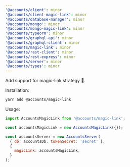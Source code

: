 ```yaml
---
'@accounts/client': minor
'@accounts/client-magic-link': minor
'@accounts/database-manager': minor
'@accounts/mongo': minor
'@accounts/mongo-magic-link': minor
'@accounts/typeorm': minor
'@accounts/graphql-api': minor
'@accounts/graphql-client': minor
'@accounts/magic-link': minor
'@accounts/rest-client': minor
'@accounts/rest-express': minor
'@accounts/server': minor
'@accounts/types': minor
---
```


Add support for magic-link strategy 🎉.

Installation:

```sh
yarn add @accounts/magic-link
```

Usage:

```js
import AccountsMagicLink from '@accounts/magic-link';

const accountsMagicLink = new AccountsMagicLink({});

const accountsServer = new AccountsServer(
  { db: accountsDb, tokenSecret: 'secret' },
  {
    magicLink: accountsMagicLink,
  }
);
```

